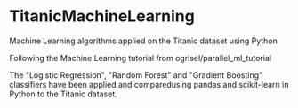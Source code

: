 # TitanicMachineLearning
Machine Learning algorithms applied on the Titanic dataset using Python

Following the Machine Learning tutorial from
ogrisel/parallel_ml_tutorial

The "Logistic Regression", "Random Forest" and "Gradient Boosting" classifiers have been applied and comparedusing pandas and scikit-learn in Python to the Titanic dataset.
